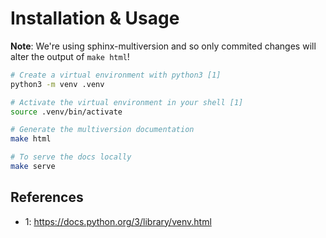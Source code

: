 # Installation & Usage

**Note**: We're using sphinx-multiversion and so only commited changes will
alter the output of `make html`!

```bash
# Create a virtual environment with python3 [1] 
python3 -m venv .venv

# Activate the virtual environment in your shell [1]
source .venv/bin/activate

# Generate the multiversion documentation
make html

# To serve the docs locally
make serve
```

## References

- 1: https://docs.python.org/3/library/venv.html
